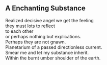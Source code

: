A Enchanting Substance
----------------------
Realized decisive angel we get the feeling  
they must lots to reflect  
to each other  
or perhaps nothing but explications.  
Perhaps they are not gnawn.  
Planetarium of a passed directionless current.  
Smear me and let my substance inherit.  
Within the burnt umber shoulder of the earth.  
